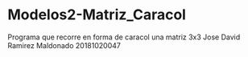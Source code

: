 # Modelos2-Matriz_Caracol
Programa que recorre en forma de caracol una matriz 3x3
Jose David Ramirez Maldonado 20181020047
